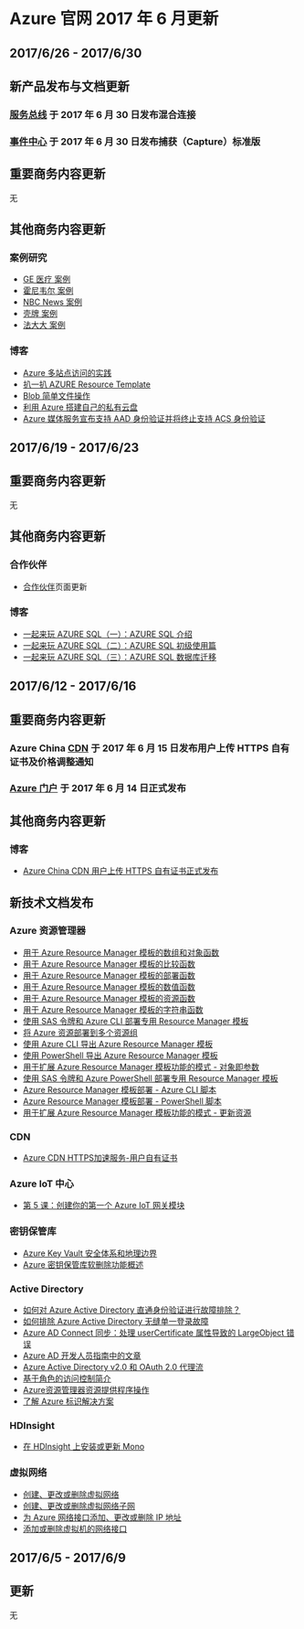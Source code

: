 <properties
	pageTitle="Azure 官网往期更新 6月 | Azure"
    description="Azure 官网往期更新 6月"
    services=""
    documentationCenter=""
    authors=""
    manager=""
    editor=""
    tags=""/>

<tags ms.service="weekly-updates" ms.date="" wacn.date="" wacn.lang="cn"/>

# Azure 官网 2017 年 6 月更新

## 2017/6/26 - 2017/6/30
## 新产品发布与文档更新
### <a id="weekly-updates-6-26_pricing-messaging" href="/pricing/details/messaging/">服务总线</a> 于 2017 年 6 月 30 日发布混合连接
### <a id="weekly-updates-6-26_pricing-event-hubs" href="/pricing/details/event-hubs/">事件中心</a> 于 2017 年 6 月 30 日发布捕获（Capture）标准版

## 重要商务内容更新
无

## 其他商务内容更新
### 案例研究
<ul>
<li><a id="weekly-updates-6-26_partnerancasestudy-ge-healthcare" href="/partnerancasestudy/case-studies/ge-healthcare/">GE 医疗 案例</a></li>
<li><a id="weekly-updates-6-26_partnerancasestudy-honeywell" href="/partnerancasestudy/case-studies/honeywell/">霍尼韦尔 案例</a></li>
<li><a id="weekly-updates-6-26_partnerancasestudy-nbcnews" href="/partnerancasestudy/case-studies/nbcnews/">NBC News 案例</a></li>
<li><a id="weekly-updates-6-26_partnerancasestudy-shell" href="/partnerancasestudy/case-studies/shell/">壳牌 案例</a></li>
<li><a id="weekly-updates-6-26_partnerancasestudy-fadada" href="/partnerancasestudy/case-studies/fadada/">法大大 案例</a></li>
</ul>

### 博客
<ul>
<li><a id="weekly-updates-6-26_blog-AzureMultisiteAccessPractice" href="/blog/2017/06/26/AzureMultisiteAccessPractice/">Azure 多站点访问的实践</a></li>
<li><a id="weekly-updates-6-26_blog-AzureResourceTemplateIntroduction" href="/blog/2017/06/30/AzureResourceTemplateIntroduction/">扒一扒 AZURE Resource Template</a></li>
<li><a id="weekly-updates-6-26_blog-BlobOperation" href="/blog/2017/06/29/BlobOperation/">Blob 简单文件操作</a></li>
<li><a id="weekly-updates-6-26_blog-HowtoSetUpPrivateStoragebyAzure" href="/blog/2017/06/29/HowtoSetUpPrivateStoragebyAzure/">利用 Azure 搭建自己的私有云盘</a></li>
<li><a id="weekly-updates-6-26_blog-AzureMediaServicesAnnouncesSupportforAADandDeprecationofACSAuthentication" href="/blog/2017/06/26/AzureMediaServicesAnnouncesSupportforAADandDeprecationofACSAuthentication/">Azure 媒体服务宣布支持 AAD 身份验证并将终止支持 ACS 身份验证</a></li>
</ul>

## 2017/6/19 - 2017/6/23
## 重要商务内容更新
无

## 其他商务内容更新
### 合作伙伴
<ul>
<li><a id="weekly-updates-6-19_partner" href="/partnerancasestudy/partner/">合作伙伴</a>页面更新</li>
</ul>

### 博客
<ul>
<li><a id="weekly-updates-6-19_blog-AzureSQLIntroduction" href="/blog/2017/06/20/AzureSQLIntroduction/">一起来玩 AZURE SQL（一）：AZURE SQL 介绍</a></li>
<li><a id="weekly-updates-6-19_blog-HowtoUseAzureSQLforBeginners" href="/blog/2017/06/20/HowtoUseAzureSQLforBeginners/">一起来玩 AZURE SQL（二）：AZURE SQL 初级使用篇</a></li>
<li><a id="weekly-updates-6-19_blog-AzureSQLDatabaseMigration" href="/blog/2017/06/21/AzureSQLDatabaseMigration/">一起来玩 AZURE SQL（三）：AZURE SQL 数据库迁移</a></li>
</ul>

## 2017/6/12 - 2017/6/16
## 重要商务内容更新

### Azure China <a id="weekly-updates-6-12_pricing-cdn" href="/pricing/details/cdn/">CDN</a> 于 2017 年 6 月 15 日发布用户上传 HTTPS 自有证书及价格调整通知

### <a id="weekly-updates-6-12_home-features-azure-portal" href="/home/features/azure-portal/">Azure 门户</a> 于 2017 年 6 月 14 日正式发布

## 其他商务内容更新
### 博客
<ul>
<li><a id="weekly-updates-6-12_blog-AzureChinaCDNUsersUploadHTTPSCertificate" href="/blog/2017/06/15/AzureChinaCDNUsersUploadHTTPSCertificate/">Azure China CDN 用户上传 HTTPS 自有证书正式发布</a></li>
</ul>

## 新技术文档发布
### Azure 资源管理器
<ul>
<li><a id="weekly-updates-6-12_documentation-resource-group-template-functions-array" href="/documentation/articles/resource-group-template-functions-array/">用于 Azure Resource Manager 模板的数组和对象函数</a></li>
<li><a id="weekly-updates-6-12_documentation-resource-group-template-functions-comparison" href="/documentation/articles/resource-group-template-functions-comparison/">用于 Azure Resource Manager 模板的比较函数</a></li>
<li><a id="weekly-updates-6-12_documentation-resource-group-template-functions-deployment" href="/documentation/articles/resource-group-template-functions-deployment/">用于 Azure Resource Manager 模板的部署函数</a></li>
<li><a id="weekly-updates-6-12_documentation-resource-group-template-functions-numeric" href="/documentation/articles/resource-group-template-functions-numeric/">用于 Azure Resource Manager 模板的数值函数</a></li>
<li><a id="weekly-updates-6-12_documentation-resource-group-template-functions-resource" href="/documentation/articles/resource-group-template-functions-resource/">用于 Azure Resource Manager 模板的资源函数</a></li>
<li><a id="weekly-updates-6-12_documentation-resource-group-template-functions-string" href="/documentation/articles/resource-group-template-functions-string/">用于 Azure Resource Manager 模板的字符串函数</a></li>
<li><a id="weekly-updates-6-12_documentation-resource-manager-cli-sas-token" href="/documentation/articles/resource-manager-cli-sas-token/">使用 SAS 令牌和 Azure CLI 部署专用 Resource Manager 模板</a></li>
<li><a id="weekly-updates-6-12_documentation-resource-manager-cross-resource-group-deployment" href="/documentation/articles/resource-manager-cross-resource-group-deployment/">将 Azure 资源部署到多个资源组</a></li>
<li><a id="weekly-updates-6-12_documentation-resource-manager-export-template-cli" href="/documentation/articles/resource-manager-export-template-cli/">使用 Azure CLI 导出 Azure Resource Manager 模板</a></li>
<li><a id="weekly-updates-6-12_documentation-resource-manager-export-template-powershell" href="/documentation/articles/resource-manager-export-template-powershell/">使用 PowerShell 导出 Azure Resource Manager 模板</a></li>
<li><a id="weekly-updates-6-12_documentation-resource-manager-objects-as-parameters" href="/documentation/articles/resource-manager-objects-as-parameters/">用于扩展 Azure Resource Manager 模板功能的模式 - 对象即参数</a></li>
<li><a id="weekly-updates-6-12_documentation-resource-manager-powershell-sas-token" href="/documentation/articles/resource-manager-powershell-sas-token/">使用 SAS 令牌和 Azure PowerShell 部署专用 Resource Manager 模板</a></li>
<li><a id="weekly-updates-6-12_documentation-resource-manager-samples-cli-deploy" href="/documentation/articles/resource-manager-samples-cli-deploy/">Azure Resource Manager 模板部署 - Azure CLI 脚本</a></li>
<li><a id="weekly-updates-6-12_documentation-resource-manager-samples-powershell-deploy" href="/documentation/articles/resource-manager-samples-powershell-deploy/">Azure Resource Manager 模板部署 - PowerShell 脚本</a></li>
<li><a id="weekly-updates-6-12_documentation-resource-manager-update" href="/documentation/articles/resource-manager-update/">用于扩展 Azure Resource Manager 模板功能的模式 - 更新资源</a></li>
</ul>

### CDN
<ul>
<li><a id="weekly-updates-6-12_documentation-cdn-https-customer-supplied-cert" href="/documentation/articles/cdn-https-customer-supplied-cert/">Azure CDN HTTPS加速服务-用户自有证书</a></li>
</ul>

### Azure IoT 中心
<ul>
<li><a id="weekly-updates-6-12_documentation-iot-hub-gateway-kit-c-lesson5-create-gateway-module" href="/documentation/articles/iot-hub-gateway-kit-c-lesson5-create-gateway-module/">第 5 课：创建你的第一个 Azure IoT 网关模块</a></li>
</ul>

### 密钥保管库
<ul>
<li><a id="weekly-updates-6-12_documentation-key-vault-ovw-security-worlds" href="/documentation/articles/key-vault-ovw-security-worlds/">Azure Key Vault 安全体系和地理边界</a></li>
<li><a id="weekly-updates-6-12_documentation-key-vault-ovw-soft-delete" href="/documentation/articles/key-vault-ovw-soft-delete/">Azure 密钥保管库软删除功能概述</a></li>
</ul>

### Active Directory
<ul>
<li><a id="weekly-updates-6-12_documentation-active-directory-aadconnect-troubleshoot-pass-through-authentication" href="/documentation/articles/active-directory-aadconnect-troubleshoot-pass-through-authentication/">如何对 Azure Active Directory 直通身份验证进行故障排除？</a></li>
<li><a id="weekly-updates-6-12_documentation-active-directory-aadconnect-troubleshoot-sso" href="/documentation/articles/active-directory-aadconnect-troubleshoot-sso/">如何排除 Azure Active Directory 无缝单一登录故障</a></li>
<li><a id="weekly-updates-6-12_documentation-active-directory-aadconnectsync-largeobjecterror-usercertificate" href="/documentation/articles/active-directory-aadconnectsync-largeobjecterror-usercertificate/">Azure AD Connect 同步：处理 userCertificate 属性导致的 LargeObject 错误</a></li>
<li><a id="weekly-updates-6-12_documentation-active-directory-developers-guide-index" href="/documentation/articles/active-directory-developers-guide-index/">Azure AD 开发人员指南中的文章</a></li>
<li><a id="weekly-updates-6-12_documentation-active-directory-v2-protocols-oauth-on-behalf-of" href="/documentation/articles/active-directory-v2-protocols-oauth-on-behalf-of/">Azure Active Directory v2.0 和 OAuth 2.0 代理流</a></li>
<li><a id="weekly-updates-6-12_documentation-role-based-access-control-create-custom-roles-for-internal-external-users" href="/documentation/articles/role-based-access-control-create-custom-roles-for-internal-external-users/">基于角色的访问控制简介</a></li>
<li><a id="weekly-updates-6-12_documentation-role-based-access-control-resource-provider-operations" href="/documentation/articles/role-based-access-control-resource-provider-operations/">Azure资源管理器资源提供程序操作</a></li>
<li><a id="weekly-updates-6-12_documentation-understand-azure-identity-solutions" href="/documentation/articles/understand-azure-identity-solutions/">了解 Azure 标识解决方案</a></li>
</ul>

### HDInsight
<ul>
<li><a id="weekly-updates-6-12_documentation-hdinsight-hadoop-install-mono" href="/documentation/articles/hdinsight-hadoop-install-mono/">在 HDInsight 上安装或更新 Mono</a></li>
</ul>

### 虚拟网络
<ul>
<li><a id="weekly-updates-6-12_documentation-virtual-network-manage-network" href="/documentation/articles/virtual-network-manage-network/">创建、更改或删除虚拟网络</a></li>
<li><a id="weekly-updates-6-12_documentation-virtual-network-manage-subnet" href="/documentation/articles/virtual-network-manage-subnet/">创建、更改或删除虚拟网络子网</a></li>
<li><a id="weekly-updates-6-12_documentation-virtual-network-network-interface-addresses" href="/documentation/articles/virtual-network-network-interface-addresses/">为 Azure 网络接口添加、更改或删除 IP 地址</a></li>
<li><a id="weekly-updates-6-12_documentation-virtual-network-network-interface-vm" href="/documentation/articles/virtual-network-network-interface-vm/">添加或删除虚拟机的网络接口</a></li>
</ul>

## 2017/6/5 - 2017/6/9
## 更新
无

